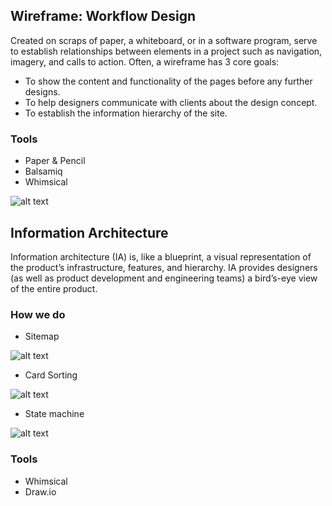## Wireframe: Workflow Design
Created on scraps of paper, a whiteboard, or in a software program, serve to establish relationships between elements in a project such as navigation, imagery, and calls to action.
Often, a wireframe has 3 core goals:
* To show the content and functionality of the pages before any further designs.
* To help designers communicate with clients about the design concept.
* To establish the information hierarchy of the site.

### Tools
* Paper & Pencil
* Balsamiq
* Whimsical

![alt text](https://blog.balsamiq.com/wp-content/uploads/2016/12/Screen-Shot-2016-12-22-at-4.32.23-PM.png "Wireframe by Balsamiq")

## Information Architecture
Information architecture (IA) is, like a blueprint, a visual representation of the product’s infrastructure, features, and hierarchy. IA provides designers (as well as product development and engineering teams) a bird’s-eye view of the entire product.

### How we do
* Sitemap

![alt text](https://www.everyinteraction.com/wp-content/uploads/2017/05/sitemap-definition-example.gif "Sitemap")
* Card Sorting

![alt text](https://cdn.dribbble.com/users/901462/screenshots/3024399/card_sorting.png "Card Sorting")
* State machine

![alt text](https://docs.litium.com/MediaBinaryLoader.axd?MediaArchive_FileID=82ff276c-5200-40bf-a636-dd5725dc93a3&FileName=Order+states.png "State machine")
### Tools
* Whimsical
* Draw.io
